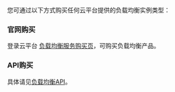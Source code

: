 您可通过以下方式购买任何云平台提供的负载均衡实例类型：

### 官网购买
登录云平台 [负载均衡服务购买页](http://buy.tce.fsphere.cn/lb)，可购买负载均衡产品。

### API购买
具体请见[负载均衡API](http://tcecqpoc.fsphere.cn/doc/api/244/%E7%AE%80%E4%BB%8B)。